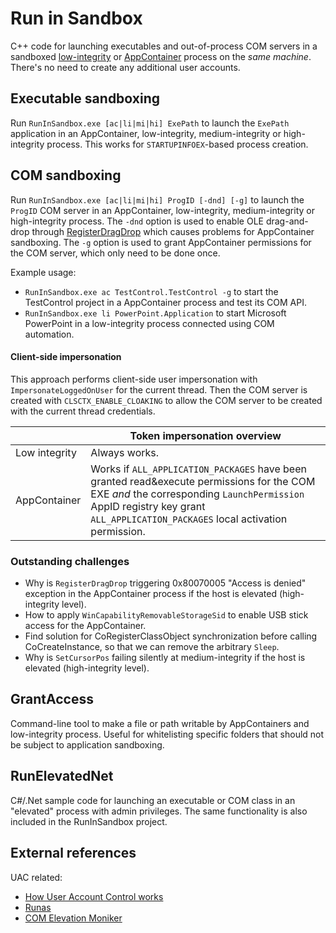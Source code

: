 # Run in Sandbox
C++ code for launching executables and out-of-process COM servers in a sandboxed [low-integrity](https://docs.microsoft.com/en-us/previous-versions/dotnet/articles/bb625960(v%3dmsdn.10)) or [AppContainer](https://docs.microsoft.com/en-us/windows/desktop/secauthz/appcontainer-for-legacy-applications-) process on the *same machine*. There's no need to create any additional user accounts.

## Executable sandboxing
Run `RunInSandbox.exe [ac|li|mi|hi] ExePath` to launch the `ExePath` application in an AppContainer, low-integrity, medium-integrity or high-integrity process. This works for `STARTUPINFOEX`-based process creation.

## COM sandboxing
Run `RunInSandbox.exe [ac|li|mi|hi] ProgID [-dnd] [-g]` to launch the `ProgID` COM server in an AppContainer, low-integrity, medium-integrity or high-integrity process. The `-dnd` option is used to enable OLE drag-and-drop through [RegisterDragDrop](https://docs.microsoft.com/en-us/windows/win32/api/ole2/nf-ole2-registerdragdrop) which causes problems for AppContainer sandboxing. The `-g` option is used to grant AppContainer permissions for the COM server, which only need to be done once.

Example usage:
* `RunInSandbox.exe ac TestControl.TestControl -g` to start the TestControl project in a AppContainer process and test its COM API.
* `RunInSandbox.exe li PowerPoint.Application` to start Microsoft PowerPoint in a low-integrity process connected using COM automation.

#### Client-side impersonation
This approach performs client-side user impersonation with `ImpersonateLoggedOnUser` for the current thread. Then the COM server is created with `CLSCTX_ENABLE_CLOAKING` to allow the COM server to be created with the current thread credentials.

| | Token impersonation overview |
|---------------------|-----------------------------------------------------------------------------|
|Low integrity        | Always works.                                            |
|AppContainer         | Works if `ALL_APPLICATION_PACKAGES` have been granted read&execute permissions for the COM EXE _and_ the corresponding `LaunchPermission` AppID registry key grant `ALL_APPLICATION_PACKAGES` local activation permission.  |

### Outstanding challenges
* Why is `RegisterDragDrop` triggering 0x80070005 "Access is denied" exception in the AppContainer process if the host is elevated (high-integrity level).
* How to apply `WinCapabilityRemovableStorageSid` to enable USB stick access for the AppContainer.
* Find solution for CoRegisterClassObject synchronization before calling CoCreateInstance, so that we can remove the arbitrary `Sleep`.
* Why is `SetCursorPos` failing silently at medium-integrity if the host is elevated (high-integrity level).


## GrantAccess
Command-line tool to make a file or path writable by AppContainers and low-integrity process. Useful for whitelisting specific folders that should not be subject to application sandboxing.


## RunElevatedNet
C#/.Net sample code for launching an executable or COM class in an "elevated" process with admin privileges. The same functionality is also included in the RunInSandbox project.

## External references
UAC related:
* [How User Account Control works](https://docs.microsoft.com/en-us/windows/security/identity-protection/user-account-control/how-user-account-control-works)
* [Runas](https://docs.microsoft.com/en-us/previous-versions/windows/it-pro/windows-server-2012-R2-and-2012/cc771525(v=ws.11))
* [COM Elevation Moniker](https://docs.microsoft.com/en-us/windows/win32/com/the-com-elevation-moniker)
